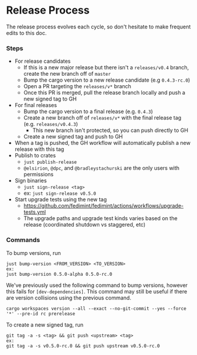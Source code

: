 # Release Process

The release process evolves each cycle, so don't hesitate to make frequent edits to this doc.

### Steps

- For release candidates
  - If this is a new major release but there isn't a `releases/v0.4` branch, create the new branch off of `master`
  - Bump the cargo version to a new release candidate (e.g `0.4.3-rc.0`)
  - Open a PR targeting the `releases/v*` branch
  - Once this PR is merged, pull the release branch locally and push a new signed tag to GH
- For final releases
  - Bump the cargo version to a final release (e.g. `0.4.3`)
  - Create a new branch off of `releases/v*` with the final release tag (e.g. `releases/v0.4.3`)
    - This new branch isn't protected, so you can push directly to GH
  - Create a new signed tag and push to GH
- When a tag is pushed, the GH workflow will automatically publish a new release with this tag
- Publish to crates
  - `just publish-release`
  - `@elsirion`, `@dpc`, and `@bradleystachurski` are the only users with permissions
- Sign binaries
  - `just sign-release <tag>`
  - ex: `just sign-release v0.5.0`
- Start upgrade tests using the new tag
  - https://github.com/fedimint/fedimint/actions/workflows/upgrade-tests.yml
  - The upgrade paths and upgrade test kinds varies based on the release (coordinated shutdown vs staggered, etc)

### Commands

To bump versions, run
```
just bump-version <FROM_VERSION> <TO_VERSION>
ex:
just bump-version 0.5.0-alpha 0.5.0-rc.0
```

We've previously used the following command to bump versions, however this fails for `[dev-dependencies]`. This command may still be useful if there are version collisions using the previous command.

```
cargo workspaces version --all --exact --no-git-commit --yes --force '*' --pre-id rc prerelease
```

To create a new signed tag, run
```
git tag -a -s <tag> && git push <upstream> <tag>
ex:
git tag -a -s v0.5.0-rc.0 && git push upstream v0.5.0-rc.0
```
